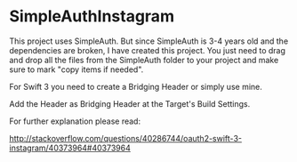 # SimpleAuthInstagram

This project uses SimpleAuth. But since SimpleAuth is 3-4 years old and the dependencies are broken,
I have created this project. You just need to drag and drop all the files from the SimpleAuth folder 
to your project and make sure to mark "copy items if needed".

For Swift 3 you need to create a Bridging Header or simply use mine.

Add the Header as Bridging Header at the Target's Build Settings.

For further explanation please read:

http://stackoverflow.com/questions/40286744/oauth2-swift-3-instagram/40373964#40373964
